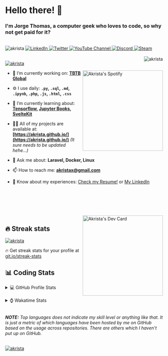# Hello there! 👋

### I'm Jorge Thomas, a computer geek who loves to code, so why not get paid for it?

</br>

<div align="left">
<img src="https://komarev.com/ghpvc/?username=akrista&label=Profile%20views&color=0e75b6&style=flat" alt="akrista" />
  <a href="https://www.linkedin.com/in/akrista/">
    <img
      src="https://img.shields.io/static/v1?logo=linkedin&style=flat&color=0072b1&label=LinkedIn&message=%E2%9B%B3"
      alt="LinkedIn"
    />
  </a>
  <a href="https://twitter.com/akristax">
    <img
      src="https://img.shields.io/twitter/follow/akristax?label=Twitter&logo=twitter&style=flat&color=0072b1&logoColor=ffffff"
      alt="Twitter"
    />
  </a>
    <a href="https://twitter.com/akristax">
<img alt="YouTube Channel" src="https://img.shields.io/youtube/channel/subscribers/UCXJa_ZGSEtalwFNbsupmjtg?style=flat&color=0072b1&logoColor=ffffff&logo=youtube&label=Youtube">
  </a>
      <a href="https://discordapp.com/users/Akrista#1410">
<img alt="Discord" src="https://img.shields.io/discord/354241190947717120?style=flat&color=0072b1&logoColor=ffffff&logo=discord&label=Discord">
  </a>
    <a href="https://steamcommunity.com/id/akrista/">
    <img
      src="https://img.shields.io/static/v1?logo=steam&style=flat&color=0072b1&label=Steam&message=%CE%BB"
      alt="Steam"
    />
  </a>
  </br>
  </br>
  <a href="https://discordapp.com/users/Akrista#1410">
  <img align="right" src="https://lanyard.cnrad.dev/api/130525871277735937" alt="akrista" />
  </a>

  <p align="left">
  <a href="https://github.com/ryo-ma/github-profile-trophy">
  <img src="https://github-profile-trophy.vercel.app/?username=akrista&theme=gruvbox&no-bg=true&row=2&column=3&no-frame=true" alt="akrista" />
  </a>
  </p>

  <a href="https://spotify-github-profile.vercel.app/api/view?uid=21ca7hmfvx4lpeb37y7fs2vpq&redirect=true" target="_blank">
<img
      width="256"
      align="right"
      src="https://spotify-github-profile.vercel.app/api/view?uid=21ca7hmfvx4lpeb37y7fs2vpq&cover_image=true&theme=default&show_offline=false&bar_color=53b14f&bar_color_cover=false"
      alt="Akrista's Spotify"
    />
</a>

- 🔭 I’m currently working on: **[TBTB Global](https://tbtb.global/)**

- ⚙️ I use daily: **`.py`, `.sql`, `.md`, `.ipynb`, `.php`, `.js`, `.html`, `.css`**

- 🌱 I’m currently learning about: **[Tensorflow](https://www.tensorflow.org/), [Jupyter Books](https://jupyterbook.org/en/stable/intro.html), [SvelteKit](https://kit.svelte.dev/)**

- 👨‍💻 All of my projects are available at: **[https://akrista.github.io/](https://akrista.github.io/)** _(It sure needs to be updated hehe...)_

- 💬 Ask me about: **Laravel, Docker, Linux**

- 📫 How to reach me: **akristax@gmail.com**

- 📄 Know about my experiences: [Check my Resume!](https://drive.google.com/file/d/1HGJWLsQuW9MU1iBDew3fPABiCMs2JHMj/view?usp=sharing) or [My LinkedIn](https://linkedin.com/in/akrista/)

</br>
</br>
</br>
</br>
</br>

  <a href="https://app.daily.dev/akrista" target="_blank">
    <img
      width="256"
      align="right"
      src="https://api.daily.dev/devcards/2287075d79584a318146e601cf17d7b9.png?r=4rw"
      alt="Akrista's Dev Card"
    />
  </a>

## 🔥 Streak stats

<a href="https://github.com/DenverCoder1/github-readme-streak-stats">
<img src="https://github-readme-streak-stats.herokuapp.com/?user=akrista&theme=gruvbox" alt="akrista" />
</a>

<p>🔥 Get streak stats for your profile at <a href="https://git.io/streak-stats">git.io/streak-stats</a></p>

## 📊 Coding Stats

<details>
<summary>💻 GitHub Profile Stats</summary>

</br>

<a href="https://github.com/anuraghazra/github-readme-stats">
<img src="https://github-readme-stats.vercel.app/api?username=akrista&show_icons=true&locale=en&theme=gruvbox" alt="Akrista's Github Stats" />
</a>

<a href="https://github.com/anuraghazra/github-readme-stats">
<img src="https://github-readme-stats.vercel.app/api/top-langs?username=akrista&show_icons=true&locale=en&layout=demo&theme=gruvbox" alt="Most Used Languages" />
</a>

</details>

</br>

<details>
<summary>⌚ Wakatime Stats</summary>

</br>

<a href="https://github.com/anuraghazra/github-readme-stats">
<img src="https://github-readme-stats.vercel.app/api/wakatime?username=akrista&show_icons=true&locale=en&layout=compact&theme=gruvbox" alt="akrista" />
</a>

</br>

<!--START_SECTION:waka-->
![Code Time](http://img.shields.io/badge/Code%20Time-494%20hrs%2025%20mins-blue)

![Lines of code](https://img.shields.io/badge/From%20Hello%20World%20I%27ve%20Written-1%20Million%20lines%20of%20code-blue)

**🐱 My GitHub Data** 

> 🏆 618 Contributions in the Year 2022
 > 
> 📦 192.6 kB Used in GitHub's Storage 
 > 
> 💼 Opted to Hire
 > 
> 📜 26 Public Repositories 
 > 
> 🔑 21 Private Repositories  
 > 
**I'm an Early 🐤** 

```text
🌞 Morning    127 commits    █████░░░░░░░░░░░░░░░░░░░░   21.71% 
🌆 Daytime    267 commits    ███████████░░░░░░░░░░░░░░   45.64% 
🌃 Evening    182 commits    ███████░░░░░░░░░░░░░░░░░░   31.11% 
🌙 Night      9 commits      ░░░░░░░░░░░░░░░░░░░░░░░░░   1.54%

```
📅 **I'm Most Productive on Monday** 

```text
Monday       101 commits    ████░░░░░░░░░░░░░░░░░░░░░   17.26% 
Tuesday      98 commits     ████░░░░░░░░░░░░░░░░░░░░░   16.75% 
Wednesday    86 commits     ███░░░░░░░░░░░░░░░░░░░░░░   14.7% 
Thursday     85 commits     ███░░░░░░░░░░░░░░░░░░░░░░   14.53% 
Friday       72 commits     ███░░░░░░░░░░░░░░░░░░░░░░   12.31% 
Saturday     64 commits     ██░░░░░░░░░░░░░░░░░░░░░░░   10.94% 
Sunday       79 commits     ███░░░░░░░░░░░░░░░░░░░░░░   13.5%

```


📊 **This Week I Spent My Time On** 

```text
⌚︎ Time Zone: America/Caracas

💬 Programming Languages: 
Other                    3 hrs 36 mins       ██████████░░░░░░░░░░░░░░░   43.37% 
JSON                     1 hr 29 mins        ████░░░░░░░░░░░░░░░░░░░░░   17.92% 
SQL                      1 hr 29 mins        ████░░░░░░░░░░░░░░░░░░░░░   17.91% 
PHP                      1 hr 5 mins         ███░░░░░░░░░░░░░░░░░░░░░░   13.05% 
Markdown                 26 mins             █░░░░░░░░░░░░░░░░░░░░░░░░   5.27%

🔥 Editors: 
VS Code                  5 hrs 50 mins       █████████████████░░░░░░░░   70.37% 
Excel                    1 hr 8 mins         ███░░░░░░░░░░░░░░░░░░░░░░   13.72% 
Visual Studio            1 hr 4 mins         ███░░░░░░░░░░░░░░░░░░░░░░   12.95% 
Word                     13 mins             ░░░░░░░░░░░░░░░░░░░░░░░░░   2.71% 
Neovim                   1 min               ░░░░░░░░░░░░░░░░░░░░░░░░░   0.25%

💻 Operating System: 
Windows                  6 hrs 35 mins       ███████████████████░░░░░░   79.37% 
Linux                    1 hr 42 mins        █████░░░░░░░░░░░░░░░░░░░░   20.63%

```

**I Mostly Code in JavaScript** 

```text
JavaScript               13 repos            █████████░░░░░░░░░░░░░░░░   38.24% 
Shell                    3 repos             ██░░░░░░░░░░░░░░░░░░░░░░░   8.82% 
HTML                     3 repos             ██░░░░░░░░░░░░░░░░░░░░░░░   8.82% 
CSS                      3 repos             ██░░░░░░░░░░░░░░░░░░░░░░░   8.82% 
Blade                    3 repos             ██░░░░░░░░░░░░░░░░░░░░░░░   8.82%

```



 Last Updated on 08/12/2022 00:25:57 UTC
<!--END_SECTION:waka-->

**These Readme stats are generated using github action [awesome-readme-stats](https://github.com/anmol098/waka-readme-stats)**

</details>

</br>

_**NOTE:** Top languages does not indicate my skill level or anything like that. It is just a metric of which languages have been hosted by me on GitHub based on the usage across repositories. There are others which I haven't put up on GitHub._

</br>

<a href="https://github.com/ashutosh00710/github-readme-activity-graph">
<img src="https://activity-graph.herokuapp.com/graph?username=Akrista&theme=gruvbox" alt="akrista" />
</a>
